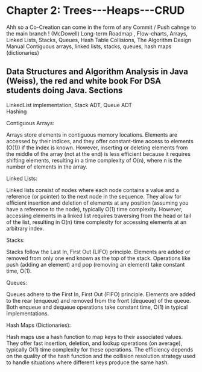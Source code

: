 # Chapter 2: Trees---Heaps---CRUD
Ahh so a Co-Creation can come in the form of any Commit / Push cahnge to the main branch ! 
(McDowell) 
Long-term Roadmap , Flow-charts, 
Arrays, 
Linked Lists, Stacks, Queues, Hash Table Collisions,
The Algorithm Design Manual 
Contiguous arrays, linked lists, stacks, queues, hash maps (dictionaries)
## Data Structures and Algorithm Analysis in Java (Weiss), the red and white book For DSA students doing Java. Sections 
LinkedList implementation, Stack ADT, Queue ADT  
Hashing 

Contiguous Arrays:

Arrays store elements in contiguous memory locations.
Elements are accessed by their indices, and they offer constant-time access to elements (O(1)) if the index is known.
However, inserting or deleting elements from the middle of the array (not at the end) is less efficient because it requires shifting elements, resulting in a time complexity of O(n), where n is the number of elements in the array.

Linked Lists:

Linked lists consist of nodes where each node contains a value and a reference (or pointer) to the next node in the sequence.
They allow for efficient insertion and deletion of elements at any position (assuming you have a reference to the node), typically O(1) time complexity.
However, accessing elements in a linked list requires traversing from the head or tail of the list, resulting in O(n) time complexity for accessing elements at an arbitrary index.

Stacks:

Stacks follow the Last In, First Out (LIFO) principle.
Elements are added or removed from only one end known as the top of the stack.
Operations like push (adding an element) and pop (removing an element) take constant time, O(1).

Queues:

Queues adhere to the First In, First Out (FIFO) principle.
Elements are added to the rear (enqueue) and removed from the front (dequeue) of the queue.
Both enqueue and dequeue operations take constant time, O(1) in typical implementations.

Hash Maps (Dictionaries):

Hash maps use a hash function to map keys to their associated values.
They offer fast insertion, deletion, and lookup operations (on average), typically O(1) time complexity for these operations.
The efficiency depends on the quality of the hash function and the collision resolution strategy used to handle situations where different keys produce the same hash.

